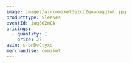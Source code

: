 ```yaml
---
image: images/aircomiket3ezcb2qovoaqg2wl.jpg
producttype: Sleeves
eventId: iuq6O2mCN
pricings:
  - quantity: 1
    price: 25
asin: s-bnDvCtyxd
merchandise: comiket
---
```

